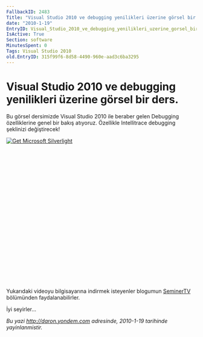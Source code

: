 ```yaml
---
FallbackID: 2483
Title: "Visual Studio 2010 ve debugging yenilikleri üzerine görsel bir ders."
date: "2010-1-19"
EntryID: Visual_Studio_2010_ve_debugging_yenilikleri_uzerine_gorsel_bir_ders
IsActive: True
Section: software
MinutesSpent: 0
Tags: Visual Studio 2010
old.EntryID: 315f99f6-8d58-4490-960e-aad3c6ba3295
---
```

# Visual Studio 2010 ve debugging yenilikleri üzerine görsel bir ders.
Bu görsel dersimizde Visual Studio 2010 ile beraber gelen Debugging
özelliklerine genel bir bakış atıyoruz. Özellikle Intellitrace debugging
şeklinizi değiştirecek!

<div style="width:512px;height:384px;">

[![Get Microsoft
Silverlight](http://go2.microsoft.com/fwlink/?LinkId=108181)](http://go2.microsoft.com/fwlink/?LinkID=124807)

</div>

Yukarıdaki videoyu bilgisayarına indirmek isteyenler blogumun
[SeminerTV](http://daron.yondem.com/tr/formatpage.aspx?path=seminertv.format.html#GorselDersler)
bölümünden faydalanabilirler.

İyi seyirler...



*Bu yazi http://daron.yondem.com adresinde, 2010-1-19 tarihinde yayinlanmistir.*
